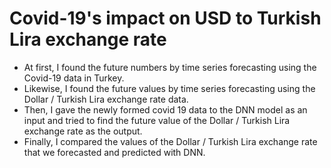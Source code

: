 # Covid-19's impact on USD to Turkish Lira exchange rate

- At first, I found the future numbers by time series forecasting using the Covid-19 data in Turkey. 
- Likewise, I found the future values by time series forecasting using the Dollar / Turkish Lira exchange rate data. 
- Then, I gave the newly formed covid 19 data to the DNN model as an input and tried to find the future value of the Dollar / Turkish Lira exchange rate as the output.
- Finally, I compared the values of the Dollar / Turkish Lira exchange rate that we forecasted and predicted with DNN.
